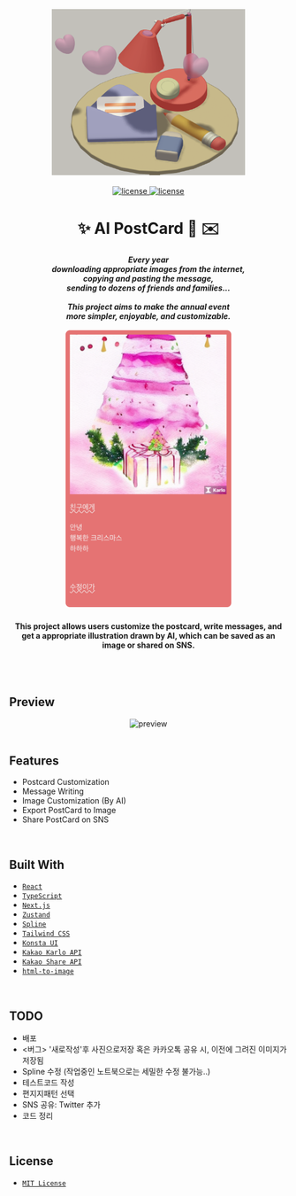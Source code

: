 <div align='center'>

  <img src='./public/README/README01.png' alt='logo' width='350' height='300' />
  <br /><br />
 
 <a href=''>
  <img src='https://img.shields.io/badge/license-MIT-red' alt='license' />
  <img src='https://img.shields.io/badge/version-1.0.0-yellow' alt='license' />
  
 </a>
  <h1> ✨ AI PostCard 🎨 ✉️ </h1>
  <h5>
Every year <br />
downloading appropriate images from the internet, <br />
copying and pasting the message, <br />
sending to dozens of friends and families... <br /><br/>
This project aims to make the annual event <br />
more simpler, enjoyable, and customizable. <br /><br />

<img src='./public/README/preview01.png' alt='preview' width='300' height='500' />

<br />

</h5>

<h4>
This project allows users customize the postcard, write messages, and get a appropriate illustration drawn by AI, which can be saved as an image or shared on SNS.</h4>
  <br /><br />
</div>

## Preview

<div align='center'>

<img src='./public/README/preview02.gif' alt='preview' />

</div>

<br />

## Features

- Postcard Customization
- Message Writing
- Image Customization (By AI)
- Export PostCard to Image
- Share PostCard on SNS

<br />

## Built With

- [`React`](https://reactjs.org/)
- [`TypeScript`](https://reactjs.org/)
- [`Next.js`](https://reactjs.org/)
- [`Zustand`](https://reactjs.org/)
- [`Spline`](https://reactjs.org/)
- [`Tailwind CSS`](https://reactjs.org/)
- [`Konsta UI`](https://reactjs.org/)
- [`Kakao Karlo API`](https://reactjs.org/)
- [`Kakao Share API`](https://reactjs.org/)
- [`html-to-image`](https://reactjs.org/)

<br />

## TODO

- 배포
- <버그> '새로작성'후 사진으로저장 혹은 카카오톡 공유 시, 이전에 그려진 이미지가 저장됨
- Spline 수정 (작업중인 노트북으로는 세밀한 수정 불가능..)
- 테스트코드 작성
- 편지지패턴 선택
- SNS 공유: Twitter 추가
- 코드 정리

<br />

## License

- [`MIT License`]('./LICENSE')
